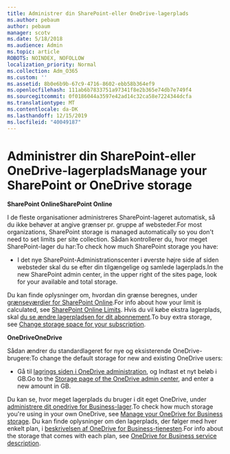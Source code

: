 ```yaml
---
title: Administrer din SharePoint-eller OneDrive-lagerplads
ms.author: pebaum
author: pebaum
manager: scotv
ms.date: 5/18/2018
ms.audience: Admin
ms.topic: article
ROBOTS: NOINDEX, NOFOLLOW
localization_priority: Normal
ms.collection: Adm_O365
ms.custom: ''
ms.assetid: 8b0e6b9b-67c9-4716-8602-ebb58b364ef9
ms.openlocfilehash: 111ab6b7833751a97341f8e2b365e74db7e749f4
ms.sourcegitcommit: 0f0186044a3597e42ad14c32ca58e7224344dcfa
ms.translationtype: MT
ms.contentlocale: da-DK
ms.lasthandoff: 12/15/2019
ms.locfileid: "40049187"
---
```

# <a name="manage-your-sharepoint-or-onedrive-storage"></a><span data-ttu-id="d15f2-102">Administrer din SharePoint-eller OneDrive-lagerplads</span><span class="sxs-lookup"><span data-stu-id="d15f2-102">Manage your SharePoint or OneDrive storage</span></span>

 <span data-ttu-id="d15f2-103">**SharePoint Online**</span><span class="sxs-lookup"><span data-stu-id="d15f2-103">**SharePoint Online**</span></span>
  
<span data-ttu-id="d15f2-104">I de fleste organisationer administreres SharePoint-lageret automatisk, så du ikke behøver at angive grænser pr. gruppe af websteder.</span><span class="sxs-lookup"><span data-stu-id="d15f2-104">For most organizations, SharePoint storage is managed automatically so you don't need to set limits per site collection.</span></span> <span data-ttu-id="d15f2-105">Sådan kontrollerer du, hvor meget SharePoint-lager du har:</span><span class="sxs-lookup"><span data-stu-id="d15f2-105">To check how much SharePoint storage you have:</span></span>
  
- <span data-ttu-id="d15f2-106">I det nye SharePoint-Administrationscenter i øverste højre side af siden websteder skal du se efter din tilgængelige og samlede lagerplads.</span><span class="sxs-lookup"><span data-stu-id="d15f2-106">In the new SharePoint admin center, in the upper right of the sites page, look for your available and total storage.</span></span>
    
<span data-ttu-id="d15f2-107">Du kan finde oplysninger om, hvordan din grænse beregnes, under [grænseværdier for SharePoint Online](https://go.microsoft.com/fwlink/p/?LinkID=856113).</span><span class="sxs-lookup"><span data-stu-id="d15f2-107">For info about how your limit is calculated, see [SharePoint Online Limits](https://go.microsoft.com/fwlink/p/?LinkID=856113).</span></span> <span data-ttu-id="d15f2-108">Hvis du vil købe ekstra lagerplads, skal [du se ændre lagerpladsen for dit abonnement](https://go.microsoft.com/fwlink/?linkid=866428).</span><span class="sxs-lookup"><span data-stu-id="d15f2-108">To buy extra storage, see [Change storage space for your subscription](https://go.microsoft.com/fwlink/?linkid=866428).</span></span>
  
 <span data-ttu-id="d15f2-109">**OneDrive**</span><span class="sxs-lookup"><span data-stu-id="d15f2-109">**OneDrive**</span></span>
  
<span data-ttu-id="d15f2-110">Sådan ændrer du standardlageret for nye og eksisterende OneDrive-brugere:</span><span class="sxs-lookup"><span data-stu-id="d15f2-110">To change the default storage for new and existing OneDrive users:</span></span>
  
- <span data-ttu-id="d15f2-111">Gå til [lagrings siden i OneDrive administration](https://admin.onedrive.com/?v=StorageSettings), og Indtast et nyt beløb i GB.</span><span class="sxs-lookup"><span data-stu-id="d15f2-111">Go to the [Storage page of the OneDrive admin center](https://admin.onedrive.com/?v=StorageSettings), and enter a new amount in GB.</span></span>
    
<span data-ttu-id="d15f2-112">Du kan se, hvor meget lagerplads du bruger i dit eget OneDrive, under [administrere dit onedrive for Business-lager](https://go.microsoft.com/fwlink/?linkid=866429).</span><span class="sxs-lookup"><span data-stu-id="d15f2-112">To check how much storage you're using in your own OneDrive, see [Manage your OneDrive for Business storage](https://go.microsoft.com/fwlink/?linkid=866429).</span></span> <span data-ttu-id="d15f2-113">Du kan finde oplysninger om den lagerplads, der følger med hver enkelt plan, i [beskrivelsen af OneDrive for Business-tjenesten](https://go.microsoft.com/fwlink/p/?LinkID=826071).</span><span class="sxs-lookup"><span data-stu-id="d15f2-113">For info about the storage that comes with each plan, see [OneDrive for Business service description](https://go.microsoft.com/fwlink/p/?LinkID=826071).</span></span>
  


